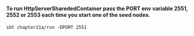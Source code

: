 #### To run HttpServerSharededContainer pass the PORT env variable 2551, 2552 or 2553 each time you start one of the seed nodes.
	
	sbt chapter11a/run -DPORT 2551 